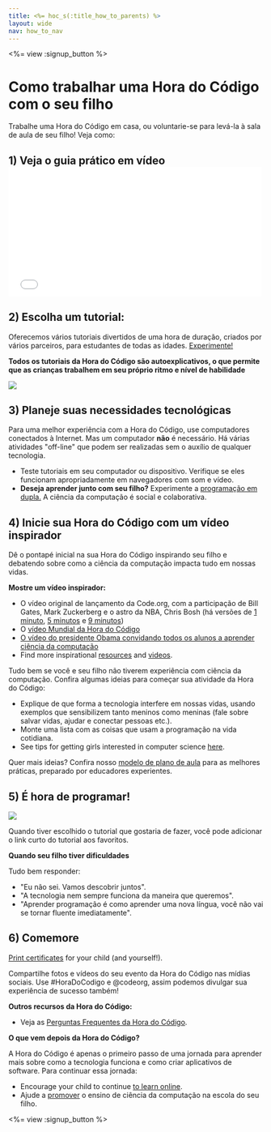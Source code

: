 ```yaml
---
title: <%= hoc_s(:title_how_to_parents) %>
layout: wide
nav: how_to_nav
---
```

<%= view :signup_button %>

# Como trabalhar uma Hora do Código com o seu filho

Trabalhe uma Hora do Código em casa, ou voluntarie-se para levá-la à sala de aula de seu filho! Veja como:

## 1) Veja o guia prático em vídeo <iframe width="500" height="255" src="//www.youtube.com/embed/SrnvvWDm73k" frameborder="0" allowfullscreen mark="crwd-mark"></iframe> 

## 2) Escolha um tutorial:

Oferecemos vários tutoriais divertidos de uma hora de duração, criados por vários parceiros, para estudantes de todas as idades. [Experimente!](<%= resolve_url('/learn') %>)

**Todos os tutoriais da Hora do Código são autoexplicativos, o que permite que as crianças trabalhem em seu próprio ritmo e nível de habilidade**

[![](/images/fit-700/tutorials.png)](<%= resolve_url('/learn') %>)

## 3) Planeje suas necessidades tecnológicas

Para uma melhor experiência com a Hora do Código, use computadores conectados à Internet. Mas um computador **não** é necessário. Há várias atividades "off-line" que podem ser realizadas sem o auxílio de qualquer tecnologia.

- Teste tutoriais em seu computador ou dispositivo. Verifique se eles funcionam apropriadamente em navegadores com som e vídeo.
- **Deseja aprender junto com seu filho?** Experimente a [programação em dupla.](http://www.ncwit.org/resources/pair-programming-box-power-collaborative-learning) A ciência da computação é social e colaborativa.

## 4) Inicie sua Hora do Código com um vídeo inspirador

Dê o pontapé inicial na sua Hora do Código inspirando seu filho e debatendo sobre como a ciência da computação impacta tudo em nossas vidas.

**Mostre um vídeo inspirador:**

- O vídeo original de lançamento da Code.org, com a participação de Bill Gates, Mark Zuckerberg e o astro da NBA, Chris Bosh (há versões de [1 minuto](https://www.youtube.com/watch?v=qYZF6oIZtfc), [5 minutos](https://www.youtube.com/watch?v=nKIu9yen5nc) e [9 minutos](https://www.youtube.com/watch?v=dU1xS07N-FA))
- O [vídeo Mundial da Hora do Código](https://www.youtube.com/watch?v=KsOIlDT145A)
- [O vídeo do presidente Obama convidando todos os alunos a aprender ciência da computação](https://www.youtube.com/watch?v=6XvmhE1J9PY)
- Find more inspirational [resources](<%= codeorg_url('/inspire') %>) and [videos](https://www.youtube.com/playlist?list=PLzdnOPI1iJNfpD8i4Sx7U0y2MccnrNZuP).

Tudo bem se você e seu filho não tiverem experiência com ciência da computação. Confira algumas ideias para começar sua atividade da Hora do Código:

- Explique de que forma a tecnologia interfere em nossas vidas, usando exemplos que sensibilizem tanto meninos como meninas (fale sobre salvar vidas, ajudar e conectar pessoas etc.).
- Monte uma lista com as coisas que usam a programação na vida cotidiana.
- See tips for getting girls interested in computer science [here](<%= codeorg_url('/girls') %>).

Quer mais ideias? Confira nosso [modelo de plano de aula](/files/AfterschoolEducatorLessonPlanOutline.docx) para as melhores práticas, preparado por educadores experientes.

## 5) É hora de programar!

<img src="/images/fit-700/tutorial-short-link.png" />

Quando tiver escolhido o tutorial que gostaria de fazer, você pode adicionar o link curto do tutorial aos favoritos.

**Quando seu filho tiver dificuldades**

Tudo bem responder:

- "Eu não sei. Vamos descobrir juntos".
- "A tecnologia nem sempre funciona da maneira que queremos".
- "Aprender programação é como aprender uma nova língua, você não vai se tornar fluente imediatamente".

## 6) Comemore

[Print certificates](<%= codeorg_url('/certificates') %>) for your child (and yourself!).

Compartilhe fotos e vídeos do seu evento da Hora do Código nas mídias sociais. Use #HoraDoCodigo e @codeorg, assim podemos divulgar sua experiência de sucesso também!

**Outros recursos da Hora do Código:**

- Veja as [Perguntas Frequentes da Hora do Código](https://support.code.org/hc/en-us/categories/200147083-Hour-of-Code).

**O que vem depois da Hora do Código?**

A Hora do Código é apenas o primeiro passo de uma jornada para aprender mais sobre como a tecnologia funciona e como criar aplicativos de software. Para continuar essa jornada:

- Encourage your child to continue [to learn online](<%= codeorg_url('/learn/beyond') %>).
- Ajude a [promover](<%= resolve_url('/promote') %>) o ensino de ciência da computação na escola do seu filho.

<%= view :signup_button %>